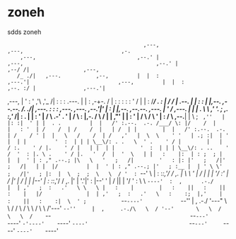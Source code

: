 # zoneh
sdds zoneh
                                                                                                                                                                                                              
                                               ,---,                                                                                            ,---,                               ,-.                       
        ,---,                                ,--.' |                                           ,---,                                          ,--.' |                           ,--/ /|                 ,---, 
       /_ ./|   ,---.           ,--,         |  |  :                                         ,---.'|                            ,---,         |  |  :                         ,--. :/ |               ,---.'| 
 ,---, |  ' :  '   ,'\        ,'_ /|         :  :  :                   .---.                 |   | :                        ,-+-. /  |        :  :  :                         :  : ' /                |   | : 
/___/ \.  : | /   /   |  .--. |  | :         :  |  |,--.  ,--.--.    /.  ./|  ,---.          :   : :      ,---.     ,---.  ,--.'|'   |        :  |  |,--.  ,--.--.     ,---.  |  '  /      ,---.      |   | | 
 .  \  \ ,' '.   ; ,. :,'_ /| :  . |         |  :  '   | /       \ .-' . ' | /     \         :     |,-.  /     \   /     \|   |  ,"' |        |  :  '   | /       \   /     \ '  |  :     /     \   ,--.__| | 
  \  ;  `  ,''   | |: :|  ' | |  . .         |  |   /' :.--.  .-. /___/ \: |/    /  |        |   : '  | /    /  | /    /  |   | /  | |        |  |   /' :.--.  .-. | /    / ' |  |   \   /    /  | /   ,'   | 
   \  \    ' '   | .; :|  | ' |  | |         '  :  | | | \__\/: . .   \  ' .    ' / |        |   |  / :.    ' / |.    ' / |   | |  | |        '  :  | | | \__\/: . ..    ' /  '  : |. \ .    ' / |.   '  /  | 
    '  \   | |   :    |:  | : ;  ; |         |  |  ' | : ," .--.; |\   \   '   ;   /|        '   : |: |'   ;   /|'   ;   /|   | |  |/         |  |  ' | : ," .--.; |'   ; :__ |  | ' \ \'   ;   /|'   ; |:  | 
     \  ;  ;  \   \  / '  :  `--'   \        |  :  :_:,'/  /  ,.  | \   \  '   |  / |        |   | '/ :'   |  / |'   |  / |   | |--'          |  :  :_:,'/  /  ,.  |'   | '.'|'  : |--' '   |  / ||   | '/  ' 
      :  \  \  `----'  :  ,      .-./        |  | ,'   ;  :   .'   \ \   \ |   :    |        |   :    ||   :    ||   :    |   |/              |  | ,'   ;  :   .'   \   :    :;  |,'    |   :    ||   :    :| 
       \  ' ;           `--`----'            `--''     |  ,     .-./  '---" \   \  /         /    \  /  \   \  /  \   \  /'---'               `--''     |  ,     .-./\   \  / '--'       \   \  /  \   \  /   
        `--`                                            `--`---'             `----'          `-'----'    `----'    `----'                                `--`---'     `----'              `----'    `----'    
                                                                                                                                                                                                              
